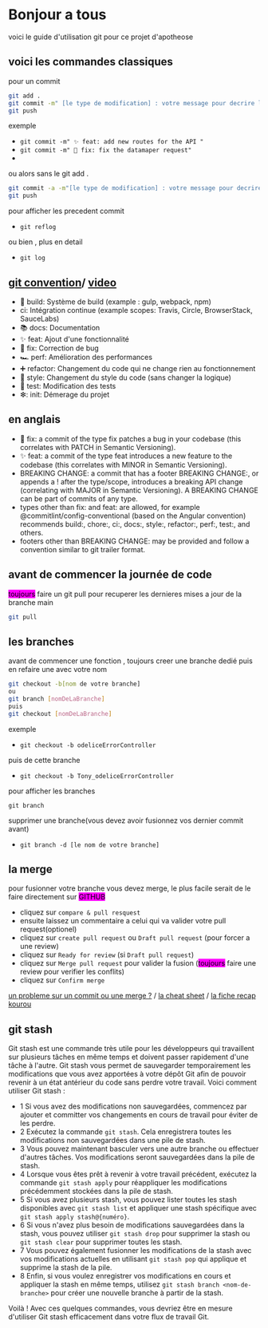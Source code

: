 # Bonjour a tous

voici le guide d'utilisation git pour ce projet d'apotheose

## voici les commandes classiques

pour un commit

```bash
git add .
git commit -m" [le type de modification] : votre message pour decrire les modif que vous avez apportez"
git push
```

exemple

- `git commit -m" ✨ feat: add new routes for the API "`
- `git commit -m" 🐛 fix: fix the datamaper request"`
-

ou alors sans le git add .

```bash
git commit -a -m"[le type de modification] : votre message pour decrire les modif que vous avez apportez"
git push
```

pour afficher les precedent commit

- `git reflog`

ou bien , plus en detail

- `git log`

[git convention](https://www.conventionalcommits.org/en/v1.0.0/)/ [video](https://www.youtube.com/watch?v=AlHohDBBAMY&ab_channel=Grafikart.fr)
---

<type>

- 🧱 build: Système de build (example : gulp, webpack, npm)
- ci: Intégration continue (example scopes: Travis, Circle, BrowserStack,
SauceLabs)
- 📚 docs:      Documentation
- ✨ feat:      Ajout d'une fonctionnalité
- 🐛 fix:       Correction de bug
- 🏎  perf:     Amélioration des performances
- ➕ refactor:  Changement du code qui ne change rien au fonctionnement
- 💄  style:    Changement du style du code (sans changer la logique)
- 🔌 test:      Modification des tests
- ❇: init:      Démerage du projet

en anglais
---

- 🐛 fix: a commit of the type fix patches a bug in your codebase (this correlates with PATCH in Semantic Versioning).
- ✨ feat: a commit of the type feat introduces a new feature to the codebase (this correlates with MINOR in Semantic Versioning).
- BREAKING CHANGE: a commit that has a footer BREAKING CHANGE:, or appends a ! after the type/scope, introduces a breaking API change (correlating with MAJOR in Semantic Versioning). A BREAKING CHANGE can be part of commits of any type.
- types other than fix: and feat: are allowed, for example @commitlint/config-conventional (based on the Angular convention) recommends build:, chore:, ci:, docs:, style:, refactor:, perf:, test:, and others.
- footers other than BREAKING CHANGE: <description> may be provided and follow a convention similar to git trailer format.

## avant de commencer la journée de code

<mark style="background-color: #F0F">toujours</mark> faire un git pull pour recuperer les dernieres mises a jour de la branche main

```bash
git pull
```

## les branches

avant de commencer une fonction , toujours creer une branche dedié puis en refaire une avec votre nom

```bash
git checkout -b[nom de votre branche]
ou
git branch [nomDeLaBranche]
puis
git checkout [nomDeLaBranche]
```

exemple

- `git checkout -b odeliceErrorController`

puis de cette branche

- `git checkout -b Tony_odeliceErrorController`

pour afficher les branches

`git branch`

supprimer une branche(vous devez avoir fusionnez vos dernier commit avant)

- `git branch -d [le nom de votre branche]`

## la merge

pour fusionner votre branche vous devez merge, le plus facile serait de le faire directement sur <mark style="background-color: #F0F">GITHUB</mark>

- cliquez sur `compare & pull resquest`
- ensuite laissez un commentaire a celui qui va valider votre pull request(optionel)
- cliquez sur  `create pull request` ou `Draft pull request` (pour forcer a une review)
- cliquez sur `Ready for review` (si `Draft pull request`)
- cliquez sur `Merge pull request` pour valider la fusion (<mark style="background-color: #F0F">toujours</mark> faire une review pour verifier les conflits)
- cliquez sur `Confirm merge`

[un probleme sur un commit ou une merge ?](https://ohshitgit.com/fr) / [la cheat sheet](https://training.github.com/downloads/fr/github-git-cheat-sheet.pdf) / [la fiche recap kourou](https://kourou.oclock.io/ressources/fiche-recap/git-et-github/)

## git stash

Git stash est une commande très utile pour les développeurs qui travaillent sur plusieurs tâches en même temps et doivent passer rapidement d'une tâche à l'autre. Git stash vous permet de sauvegarder temporairement les modifications que vous avez apportées à votre dépôt Git afin de pouvoir revenir à un état antérieur du code sans perdre votre travail. Voici comment utiliser Git stash :

- 1 Si vous avez des modifications non sauvegardées, commencez par ajouter et committer vos changements en cours de travail pour éviter de les perdre.
- 2 Exécutez la commande `git stash`. Cela enregistrera toutes les modifications non sauvegardées dans une pile de stash.
- 3 Vous pouvez maintenant basculer vers une autre branche ou effectuer d'autres tâches. Vos modifications seront sauvegardées dans la pile de stash.
- 4 Lorsque vous êtes prêt à revenir à votre travail précédent, exécutez la commande `git stash apply` pour réappliquer les modifications précédemment stockées dans la pile de stash.
- 5 Si vous avez plusieurs stash, vous pouvez lister toutes les stash disponibles avec `git stash list` et appliquer une stash spécifique avec `git stash apply stash@{numéro}`.
- 6 Si vous n'avez plus besoin de modifications sauvegardées dans la stash, vous pouvez utiliser `git stash drop` pour supprimer la stash ou `git stash clear` pour supprimer toutes les stash.
- 7 Vous pouvez également fusionner les modifications de la stash avec vos modifications actuelles en utilisant `git stash pop` qui applique et supprime la stash de la pile.
- 8 Enfin, si vous voulez enregistrer vos modifications en cours et appliquer la stash en même temps, utilisez `git stash branch <nom-de-branche>` pour créer une nouvelle branche à partir de la stash.

Voilà ! Avec ces quelques commandes, vous devriez être en mesure d'utiliser Git stash efficacement dans votre flux de travail Git.
